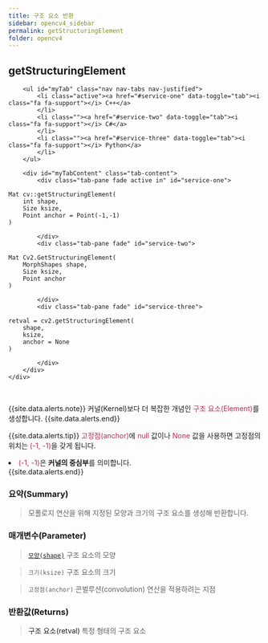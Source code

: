 ```yaml
---
title: 구조 요소 반환
sidebar: opencv4_sidebar
permalink: getStructuringElement
folder: opencv4
---
```


<div class="row">
    <div class="col-lg-12">
        <h2 class="page-header">getStructuringElement</h2>
    </div>
    <div class="col-lg-12">

        <ul id="myTab" class="nav nav-tabs nav-justified">
            <li class="active"><a href="#service-one" data-toggle="tab"><i class="fa fa-support"></i> C++</a>
            </li>
            <li class=""><a href="#service-two" data-toggle="tab"><i class="fa fa-support"></i> C#</a>
            </li>
            <li class=""><a href="#service-three" data-toggle="tab"><i class="fa fa-support"></i> Python</a>
            </li>
        </ul>

        <div id="myTabContent" class="tab-content">
            <div class="tab-pane fade active in" id="service-one">
<pre class="prettyprint"><code class="language-cpp">Mat cv::getStructuringElement(
    int shape,
    Size ksize,
    Point anchor = Point(-1,-1)
)</code></pre>
            </div>
            <div class="tab-pane fade" id="service-two">
<pre class="prettyprint"><code class="language-cs">Mat Cv2.GetStructuringElement(
    MorphShapes shape,
    Size ksize,
    Point anchor
)</code></pre>
            </div>
            <div class="tab-pane fade" id="service-three">
<pre class="prettyprint"><code class="language-py">retval = cv2.getStructuringElement(
    shape,
    ksize,
    anchor = None
)</code></pre>
            </div>
        </div>
    </div>
</div>

<br>

{{site.data.alerts.note}}
커널(Kernel)보다 더 복잡한 개념인 <font color="#c7254e">구조 요소(Element)</font>를 생성합니다.
{{site.data.alerts.end}}

{{site.data.alerts.tip}}
<font color="#c7254e">고정점(anchor)</font>에 <font color="#c7254e">null</font> 값이나 <font color="#c7254e">None</font> 값을 사용하면 고정점의 위치는 <font color="#c7254e">(-1, -1)</font>을 갖게 됩니다.<br>
<li class="alerts_li"><font color="#c7254e">(-1, -1)</font>은 <b>커널의 중심부</b>를 의미합니다.</li>
{{site.data.alerts.end}}

<br>

### 요약(Summary)

> 모폴로지 연산을 위해 지정된 모양과 크기의 구조 요소를 생성해 반환합니다.

### 매개변수(Parameter)

> [`모양(shape)`](MorphShapes) 구조 요소의 모양

> `크기(ksize)` 구조 요소의 크기

> `고정점(anchor)` 콘벌루션(convolution) 연산을 적용하려는 지점

### 반환값(Returns)

> <a data-toggle="tooltip" data-original-title="{{site.data.glossary.only_Python}}">구조 요소(retval)</a> 특정 형태의 구조 요소